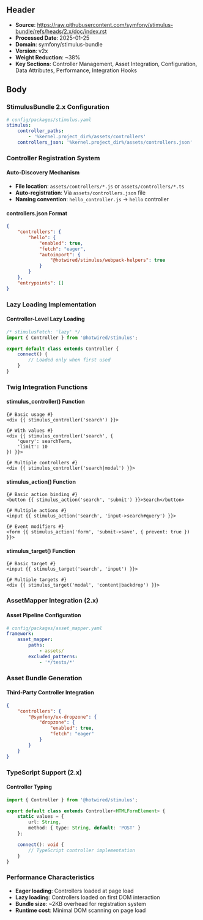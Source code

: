 ## Header
- **Source**: https://raw.githubusercontent.com/symfony/stimulus-bundle/refs/heads/2.x/doc/index.rst
- **Processed Date**: 2025-01-25
- **Domain**: symfony/stimulus-bundle
- **Version**: v2x
- **Weight Reduction**: ~38%
- **Key Sections**: Controller Management, Asset Integration, Configuration, Data Attributes, Performance, Integration Hooks

## Body

### StimulusBundle 2.x Configuration

```yaml
# config/packages/stimulus.yaml
stimulus:
    controller_paths:
        - '%kernel.project_dir%/assets/controllers'
    controllers_json: '%kernel.project_dir%/assets/controllers.json'
```

### Controller Registration System

#### Auto-Discovery Mechanism
- **File location**: `assets/controllers/*.js` or `assets/controllers/*.ts`
- **Auto-registration**: Via `assets/controllers.json` file
- **Naming convention**: `hello_controller.js` → `hello` controller

#### controllers.json Format
```json
{
    "controllers": {
        "hello": {
            "enabled": true,
            "fetch": "eager",
            "autoimport": {
                "@hotwired/stimulus/webpack-helpers": true
            }
        }
    },
    "entrypoints": []
}
```

### Lazy Loading Implementation

#### Controller-Level Lazy Loading
```javascript
/* stimulusFetch: 'lazy' */
import { Controller } from '@hotwired/stimulus';

export default class extends Controller {
    connect() {
        // Loaded only when first used
    }
}
```

### Twig Integration Functions

#### stimulus_controller() Function
```twig
{# Basic usage #}
<div {{ stimulus_controller('search') }}>

{# With values #}
<div {{ stimulus_controller('search', {
    'query': searchTerm,
    'limit': 10
}) }}>

{# Multiple controllers #}
<div {{ stimulus_controller('search|modal') }}>
```

#### stimulus_action() Function
```twig
{# Basic action binding #}
<button {{ stimulus_action('search', 'submit') }}>Search</button>

{# Multiple actions #}
<input {{ stimulus_action('search', 'input->search#query') }}>

{# Event modifiers #}
<form {{ stimulus_action('form', 'submit->save', { prevent: true }) }}>
```

#### stimulus_target() Function
```twig
{# Basic target #}
<input {{ stimulus_target('search', 'input') }}>

{# Multiple targets #}
<div {{ stimulus_target('modal', 'content|backdrop') }}>
```

### AssetMapper Integration (2.x)

#### Asset Pipeline Configuration
```yaml
# config/packages/asset_mapper.yaml
framework:
    asset_mapper:
        paths:
            - assets/
        excluded_patterns:
            - '*/tests/*'
```

### Asset Bundle Generation

#### Third-Party Controller Integration
```json
{
    "controllers": {
        "@symfony/ux-dropzone": {
            "dropzone": {
                "enabled": true,
                "fetch": "eager"
            }
        }
    }
}
```

### TypeScript Support (2.x)

#### Controller Typing
```typescript
import { Controller } from '@hotwired/stimulus';

export default class extends Controller<HTMLFormElement> {
    static values = {
        url: String,
        method: { type: String, default: 'POST' }
    };

    connect(): void {
        // TypeScript controller implementation
    }
}
```

### Performance Characteristics

- **Eager loading**: Controllers loaded at page load
- **Lazy loading**: Controllers loaded on first DOM interaction
- **Bundle size**: ~2KB overhead for registration system
- **Runtime cost**: Minimal DOM scanning on page load
